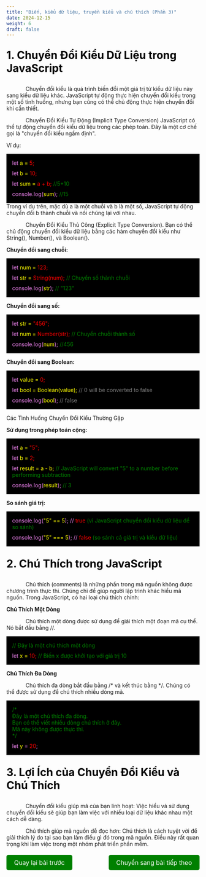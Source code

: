 ```yaml
---
title: "Biến, kiểu dữ liệu, truyền kiểu và chú thích (Phần 3)"
date: 2024-12-15
weight: 6
draft: false
---
```

<p style="font-size: 2em; font-weight: bold; color: black;">1. Chuyển Đổi Kiểu Dữ Liệu trong JavaScript
<p style="text-indent: 50px;">Chuyển đổi kiểu là quá trình biến đổi một giá trị từ kiểu dữ liệu này sang kiểu dữ liệu khác. JavaScript tự động thực hiện chuyển đổi kiểu trong một số tình huống, nhưng bạn cũng có thể chủ động thực hiện chuyển đổi khi cần thiết.
<p style="text-indent: 50px;">Chuyển Đổi Kiểu Tự Động (Implicit Type Conversion) JavaScript có thể tự động chuyển đổi kiểu dữ liệu trong các phép toán. Đây là một cơ chế gọi là "chuyển đổi kiểu ngầm định".

Ví dụ:
<div style="display: flex; flex-direction: column; align-items: flex-start; background-color: black; padding: 10px;">
    <p style="background-color: black; color: violet; display: block; margin: 0; padding: 5px;">let <span style="color: yellow;">a = <span style="color: red;">5;</span></span></p>
    <p style="background-color: black; color: violet; display: block; margin: 0; padding: 5px;">let <span style="color: yellow;">b = <span style="color: red;">10;</span></span></p>
    <p style="background-color: black; color: violet; display: block; margin: 0; padding: 5px;">let <span style="color: yellow;">sum = <span style="color: red;">a + b;</span></span> <span style="color: green;">//5+10</span></p>
    <p style="background-color: black; color: violet; display: block; margin: 0; padding: 5px;">console.log(<span style="color: yellow;">sum</span>); <span style="color: green;">//15</span></p>
</div>
Trong ví dụ trên, mặc dù a là một chuỗi và b là một số, JavaScript tự động chuyển đổi b thành chuỗi và nối chúng lại với nhau.
<p style="text-indent: 50px;">Chuyển Đổi Kiểu Thủ Công (Explicit Type Conversion). Bạn có thể chủ động chuyển đổi kiểu dữ liệu bằng các hàm chuyển đổi kiểu như String(), Number(), và Boolean().

**Chuyển đổi sang chuỗi:**
<div style="display: flex; flex-direction: column; align-items: flex-start; background-color: black; padding: 10px;">
    <p style="background-color: black; color: violet; display: block; margin: 0; padding: 5px;">let <span style="color: yellow;">num = <span style="color: red;">123;</span></span></p>
    <p style="background-color: black; color: violet; display: block; margin: 0; padding: 5px;">let <span style="color: yellow;">str = <span style="color: red;">String(num);</span></span>  <span style="color: green;">// Chuyển số thành chuỗi</span></p>
    <p style="background-color: black; color: violet; display: block; margin: 0; padding: 5px;">console.log(<span style="color: yellow;">str</span>); <span style="color: green;">// "123"</span></p>
</div>

**Chuyển đổi sang số:**

<div style="display: flex; flex-direction: column; align-items: flex-start; background-color: black; padding: 10px;">
    <p style="background-color: black; color: violet; display: block; margin: 0; padding: 5px;">let <span style="color: yellow;">str = <span style="color: red;">"456";</span></span></p>
    <p style="background-color: black; color: violet; display: block; margin: 0; padding: 5px;">let <span style="color: yellow;">num = <span style="color: red;">Number(str);</span></span> <span style="color: green;"> // Chuyển chuỗi thành số</span></p>
    <p style="background-color: black; color: violet; display: block; margin: 0; padding: 5px;">console.log(<span style="color: yellow;">num</span>); <span style="color: green;">//456</span></p>
</div>

**Chuyển đổi sang Boolean:**
<div style="display: flex; flex-direction: column; align-items: flex-start; background-color: black; padding: 10px;">
    <p style="background-color: black; color: violet; display: block; margin: 0; padding: 5px;">let <span style="color: yellow;">value = <span style="color: red;">0;</span></span></p>
    <p style="background-color: black; color: violet; display: block; margin: 0; padding: 5px;">let <span style="color: yellow;">bool = Boolean(<span style="color: yellow;">value</span>);</span>  <span style="color: gray;">// 0 will be converted to false</span></p>
    <p style="background-color: black; color: violet; display: block; margin: 0; padding: 5px;">console.log(<span style="color: yellow;">bool</span>); <span style="color: gray;">// false</span></p>
</div>

Các Tình Huống Chuyển Đổi Kiểu Thường Gặp

**Sử dụng trong phép toán cộng:**

<div style="display: flex; flex-direction: column; align-items: flex-start; background-color: black; padding: 10px;">
    <p style="background-color: black; color: violet; display: block; margin: 0; padding: 5px;">let <span style="color: yellow;">a = <span style="color: red;">"5";</span></span></p>
    <p style="background-color: black; color: violet; display: block; margin: 0; padding: 5px;">let <span style="color: yellow;">b = <span style="color: red;">2;</span></span></p>
    <p style="background-color: black; color: violet; display: block; margin: 0; padding: 5px;">let <span style="color: yellow;">result = a - b;</span> <span style="color: green;">// JavaScript will convert "5" to a number before performing subtraction</span></p>
    <p style="background-color: black; color: violet; display: block; margin: 0; padding: 5px;">console.log(<span style="color: yellow;">result</span>); <span style="color: green;">// 3</span></p>
</div>

**So sánh giá trị:**

<div style="display: flex; flex-direction: column; align-items: flex-start; background-color: black; padding: 10px;">
    <p style="background-color: black; color: violet; display: block; margin: 0; padding: 5px;">console.log(<span style="color: yellow;">"5" == 5</span>);   // <span style="color: red;">true</span> <span style="color: green;">(vì JavaScript chuyển đổi kiểu dữ liệu để so sánh)</span></p>
    <p style="background-color: black; color: violet; display: block; margin: 0; padding: 5px;">console.log(<span style="color: yellow;">"5" === 5</span>);  // <span style="color: red;">false</span> <span style="color: green;">(so sánh cả giá trị và kiểu dữ liệu)</span></p>
</div>

<p style="font-size: 2em; font-weight: bold; color: black;">2. Chú Thích trong JavaScript
<p style="text-indent: 50px;">Chú thích (comments) là những phần trong mã nguồn không được chương trình thực thi. Chúng chỉ để giúp người lập trình khác hiểu mã nguồn. Trong JavaScript, có hai loại chú thích chính:

**Chú Thích Một Dòng**

<p style="text-indent: 50px;">Chú thích một dòng được sử dụng để giải thích một đoạn mã cụ thể. Nó bắt đầu bằng //.
<div style="display: flex; flex-direction: column; align-items: flex-start; background-color: black; padding: 10px;">
    <p style="background-color: black; color: violet; display: block; margin: 0; padding: 5px;"><span style="color: green;">// Đây là một chú thích một dòng</span></p>
    <p style="background-color: black; color: violet; display: block; margin: 0; padding: 5px;">let <span style="color: yellow;">x = <span style="color: red;">10;</span></span> <span style="color: green;">// Biến x được khởi tạo với giá trị 10</span></p>
</div>

**Chú Thích Đa Dòng**

<p style="text-indent: 50px;">Chú thích đa dòng bắt đầu bằng /* và kết thúc bằng */. Chúng có thể được sử dụng để chú thích nhiều dòng mã.
<div style="display: flex; flex-direction: column; align-items: flex-start; background-color: black; padding: 10px;">
    <p style="background-color: black; color: violet; display: block; margin: 0; padding: 5px;">
        <span style="color: green;">/*</span><br>
        <span style="color: green;">    Đây là một chú thích đa dòng.</span><br>
        <span style="color: green;">    Bạn có thể viết nhiều dòng chú thích ở đây.</span><br>
        <span style="color: green;">    Mã này không được thực thi.</span><br>
        <span style="color: green;">*/</span>
    </p>
    <p style="background-color: black; color: violet; display: block; margin: 0; padding: 5px;">
        let <span style="color: yellow;">y</span> = <span style="color: red;">20</span>;
    </p>
</div>
<p style="font-size: 2em; font-weight: bold; color: black;">3. Lợi Ích của Chuyển Đổi Kiểu và Chú Thích
<p style="text-indent: 50px;">Chuyển đổi kiểu giúp mã của bạn linh hoạt: Việc hiểu và sử dụng chuyển đổi kiểu sẽ giúp bạn làm việc với nhiều loại dữ liệu khác nhau một cách dễ dàng.
<p style="text-indent: 50px;">Chú thích giúp mã nguồn dễ đọc hơn: Chú thích là cách tuyệt vời để giải thích lý do tại sao bạn làm điều gì đó trong mã nguồn. Điều này rất quan trọng khi làm việc trong một nhóm phát triển phần mềm.

<div style="display: flex; justify-content: space-between; align-items: center; margin: 20px 0;">
  <a href="http://localhost:1313/dinhtanplinh03/dinhtanplinh03.github.io.git/posts/posts5/" style="display: inline-block; padding: 10px 20px; background-color: green; color: white; text-decoration: none; border-radius: 5px; font-size: 16px;">Quay lại bài trước</a>
  <a href="http://localhost:1313/dinhtanplinh03/dinhtanplinh03.github.io.git/posts/posts7/" style="display: inline-block; padding: 10px 20px; background-color: green; color: white; text-decoration: none; border-radius: 5px; font-size: 16px;">Chuyển sang bài tiếp theo</a>
</div>